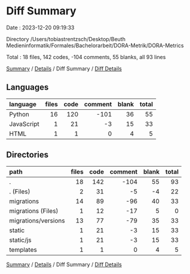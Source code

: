 # Diff Summary

Date : 2023-12-20 09:19:33

Directory /Users/tobiastrentzsch/Desktop/Beuth Medieninformatik/Formales/Bachelorarbeit/DORA-Metrik/DORA-Metrics

Total : 18 files,  142 codes, -104 comments, 55 blanks, all 93 lines

[Summary](results.md) / [Details](details.md) / Diff Summary / [Diff Details](diff-details.md)

## Languages
| language | files | code | comment | blank | total |
| :--- | ---: | ---: | ---: | ---: | ---: |
| Python | 16 | 120 | -101 | 36 | 55 |
| JavaScript | 1 | 21 | -3 | 15 | 33 |
| HTML | 1 | 1 | 0 | 4 | 5 |

## Directories
| path | files | code | comment | blank | total |
| :--- | ---: | ---: | ---: | ---: | ---: |
| . | 18 | 142 | -104 | 55 | 93 |
| . (Files) | 2 | 31 | -5 | -4 | 22 |
| migrations | 14 | 89 | -96 | 40 | 33 |
| migrations (Files) | 1 | 12 | -17 | 5 | 0 |
| migrations/versions | 13 | 77 | -79 | 35 | 33 |
| static | 1 | 21 | -3 | 15 | 33 |
| static/js | 1 | 21 | -3 | 15 | 33 |
| templates | 1 | 1 | 0 | 4 | 5 |

[Summary](results.md) / [Details](details.md) / Diff Summary / [Diff Details](diff-details.md)